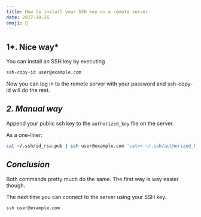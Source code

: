 ```yaml
---
title: How to install your SSH key on a remote server
date: 2017-10-26
emoji: 🔐
---
```


## 1*. Nice way*

You can install an SSH key by executing

```bash
ssh-copy-id user@example.com
```

Now you can log in to the remote server with your password and ssh-copy-id will do the rest.

## *2. Manual way*

Append your public ssh key to the `authorized_key` file on the server.

As a one-liner:

```bash
cat ~/.ssh/id_rsa.pub | ssh user@example.com 'cat>> ~/.ssh/authorized_keys'
```

## *Conclusion*

Both commands pretty much do the same. The first way is way easier though.

The next time you can connect to the server using your SSH key.

```bash
ssh user@example.com
```
